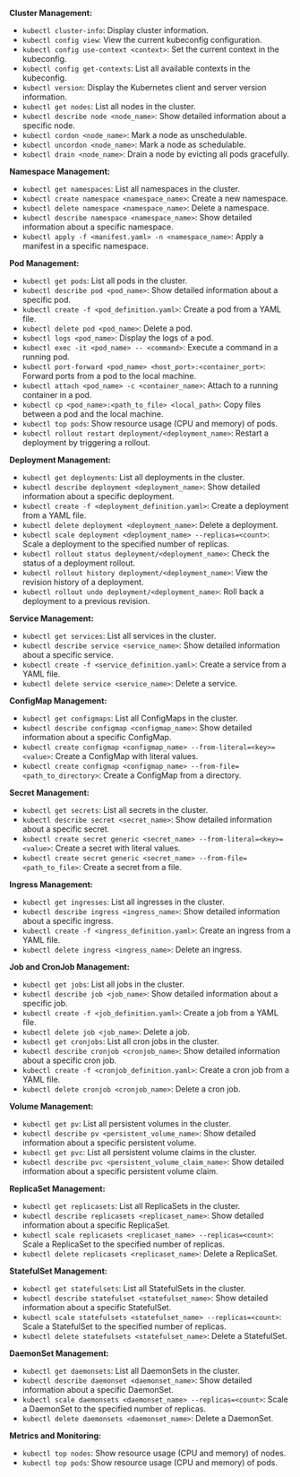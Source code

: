 **Cluster Management:**
- `kubectl cluster-info`: Display cluster information.
- `kubectl config view`: View the current kubeconfig configuration.
- `kubectl config use-context <context>`: Set the current context in the kubeconfig.
- `kubectl config get-contexts`: List all available contexts in the kubeconfig.
- `kubectl version`: Display the Kubernetes client and server version information.
- `kubectl get nodes`: List all nodes in the cluster.
- `kubectl describe node <node_name>`: Show detailed information about a specific node.
- `kubectl cordon <node_name>`: Mark a node as unschedulable.
- `kubectl uncordon <node_name>`: Mark a node as schedulable.
- `kubectl drain <node_name>`: Drain a node by evicting all pods gracefully.

**Namespace Management:**
- `kubectl get namespaces`: List all namespaces in the cluster.
- `kubectl create namespace <namespace_name>`: Create a new namespace.
- `kubectl delete namespace <namespace_name>`: Delete a namespace.
- `kubectl describe namespace <namespace_name>`: Show detailed information about a specific namespace.
- `kubectl apply -f <manifest.yaml> -n <namespace_name>`: Apply a manifest in a specific namespace.

**Pod Management:**
- `kubectl get pods`: List all pods in the cluster.
- `kubectl describe pod <pod_name>`: Show detailed information about a specific pod.
- `kubectl create -f <pod_definition.yaml>`: Create a pod from a YAML file.
- `kubectl delete pod <pod_name>`: Delete a pod.
- `kubectl logs <pod_name>`: Display the logs of a pod.
- `kubectl exec -it <pod_name> -- <command>`: Execute a command in a running pod.
- `kubectl port-forward <pod_name> <host_port>:<container_port>`: Forward ports from a pod to the local machine.
- `kubectl attach <pod_name> -c <container_name>`: Attach to a running container in a pod.
- `kubectl cp <pod_name>:<path_to_file> <local_path>`: Copy files between a pod and the local machine.
- `kubectl top pods`: Show resource usage (CPU and memory) of pods.
- `kubectl rollout restart deployment/<deployment_name>`: Restart a deployment by triggering a rollout.

**Deployment Management:**
- `kubectl get deployments`: List all deployments in the cluster.
- `kubectl describe deployment <deployment_name>`: Show detailed information about a specific deployment.
- `kubectl create -f <deployment_definition.yaml>`: Create a deployment from a YAML file.
- `kubectl delete deployment <deployment_name>`: Delete a deployment.
- `kubectl scale deployment <deployment_name> --replicas=<count>`: Scale a deployment to the specified number of replicas.
- `kubectl rollout status deployment/<deployment_name>`: Check the status of a deployment rollout.
- `kubectl rollout history deployment/<deployment_name>`: View the revision history of a deployment.
- `kubectl rollout undo deployment/<deployment_name>`: Roll back a deployment to a previous revision.

**Service Management:**
- `kubectl get services`: List all services in the cluster.
- `kubectl describe service <service_name>`: Show detailed information about a specific service.
- `kubectl create -f <service_definition.yaml>`: Create a service from a YAML file.
- `kubectl delete service <service_name>`: Delete a service.

**ConfigMap Management:**
- `kubectl get configmaps`: List all ConfigMaps in the cluster.
- `kubectl describe configmap <configmap_name>`: Show detailed information about a specific ConfigMap.
- `kubectl create configmap <configmap_name> --from-literal=<key>=<value>`: Create a ConfigMap with literal values.
- `kubectl create configmap <configmap_name> --from-file=<path_to_directory>`: Create a ConfigMap from a directory.

**Secret Management:**
- `kubectl get secrets`: List all secrets in the cluster.
- `kubectl describe secret <secret_name>`: Show detailed information about a specific secret.
- `kubectl create secret generic <secret_name> --from-literal=<key>=<value>`: Create a secret with literal values.
- `kubectl create secret generic <secret_name> --from-file=<path_to_file>`: Create a secret from a file.

**Ingress Management:**
- `kubectl get ingresses`: List all ingresses in the cluster.
- `kubectl describe ingress <ingress_name>`: Show detailed information about a specific ingress.
- `kubectl create -f <ingress_definition.yaml>`: Create an ingress from a YAML file.
- `kubectl delete ingress <ingress_name>`: Delete an ingress.

**Job and CronJob Management:**
- `kubectl get jobs`: List all jobs in the cluster.
- `kubectl describe job <job_name>`: Show detailed information about a specific job.
- `kubectl create -f <job_definition.yaml>`: Create a job from a YAML file.
- `kubectl delete job <job_name>`: Delete a job.
- `kubectl get cronjobs`: List all cron jobs in the cluster.
- `kubectl describe cronjob <cronjob_name>`: Show detailed information about a specific cron job.
- `kubectl create -f <cronjob_definition.yaml>`: Create a cron job from a YAML file.
- `kubectl delete cronjob <cronjob_name>`: Delete a cron job.

**Volume Management:**
- `kubectl get pv`: List all persistent volumes in the cluster.
- `kubectl describe pv <persistent_volume_name>`: Show detailed information about a specific persistent volume.
- `kubectl get pvc`: List all persistent volume claims in the cluster.
- `kubectl describe pvc <persistent_volume_claim_name>`: Show detailed information about a specific persistent volume claim.

**ReplicaSet Management:**
- `kubectl get replicasets`: List all ReplicaSets in the cluster.
- `kubectl describe replicasets <replicaset_name>`: Show detailed information about a specific ReplicaSet.
- `kubectl scale replicasets <replicaset_name> --replicas=<count>`: Scale a ReplicaSet to the specified number of replicas.
- `kubectl delete replicasets <replicaset_name>`: Delete a ReplicaSet.

**StatefulSet Management:**
- `kubectl get statefulsets`: List all StatefulSets in the cluster.
- `kubectl describe statefulset <statefulset_name>`: Show detailed information about a specific StatefulSet.
- `kubectl scale statefulsets <statefulset_name> --replicas=<count>`: Scale a StatefulSet to the specified number of replicas.
- `kubectl delete statefulsets <statefulset_name>`: Delete a StatefulSet.

**DaemonSet Management:**
- `kubectl get daemonsets`: List all DaemonSets in the cluster.
- `kubectl describe daemonset <daemonset_name>`: Show detailed information about a specific DaemonSet.
- `kubectl scale daemonsets <daemonset_name> --replicas=<count>`: Scale a DaemonSet to the specified number of replicas.
- `kubectl delete daemonsets <daemonset_name>`: Delete a DaemonSet.

**Metrics and Monitoring:**
- `kubectl top nodes`: Show resource usage (CPU and memory) of nodes.
- `kubectl top pods`: Show resource usage (CPU and memory) of pods.
